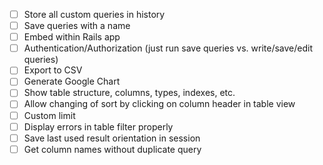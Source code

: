 - [ ] Store all custom queries in history
- [ ] Save queries with a name
- [ ] Embed within Rails app
- [ ] Authentication/Authorization (just run save queries vs. write/save/edit queries)
- [ ] Export to CSV
- [ ] Generate Google Chart
- [ ] Show table structure, columns, types, indexes, etc.
- [ ] Allow changing of sort by clicking on column header in table view
- [ ] Custom limit
- [ ] Display errors in table filter properly
- [ ] Save last used result orientation in session
- [ ] Get column names without duplicate query
